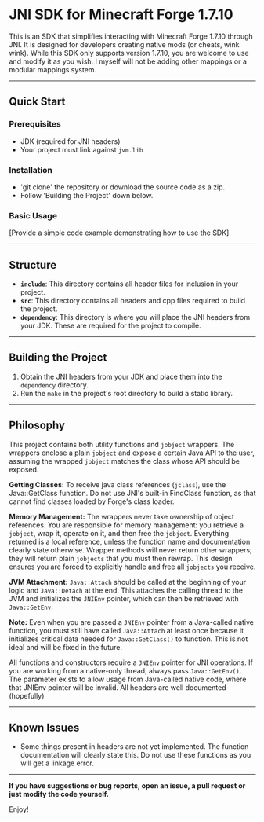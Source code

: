 # JNI SDK for Minecraft Forge 1.7.10

This is an SDK that simplifies interacting with Minecraft Forge 1.7.10 through JNI. It is designed for developers creating native mods (or cheats, wink wink). While this SDK only supports version 1.7.10, you are welcome to use and modify it as you wish. I myself will not be adding other mappings or a modular mappings system.

---

## Quick Start

### Prerequisites

* JDK (required for JNI headers)
* Your project must link against `jvm.lib`

### Installation

* 'git clone' the repository or download the source code as a zip.
* Follow 'Building the Project' down below.

### Basic Usage

[Provide a simple code example demonstrating how to use the SDK]

---

## Structure

* **`include`**: This directory contains all header files for inclusion in your project.
* **`src`**: This directory contains all headers and cpp files required to build the project.
* **`dependency`**: This directory is where you will place the JNI headers from your JDK. These are required for the project to compile.

---

## Building the Project

1.  Obtain the JNI headers from your JDK and place them into the `dependency` directory.
2.  Run the `make` in the project's root directory to build a static library.

---

## Philosophy

This project contains both utility functions and `jobject` wrappers. The wrappers enclose a plain `jobject` and expose a certain Java API to the user, assuming the wrapped `jobject` matches the class whose API should be exposed.

**Getting Classes:** To receive java class references (`jclass`), use the Java::GetClass function. Do not use JNI's built-in FindClass function, as that cannot find classes loaded by Forge's class loader.

**Memory Management:** The wrappers never take ownership of object references. You are responsible for memory management: you retrieve a `jobject`, wrap it, operate on it, and then free the `jobject`. Everything returned is a local reference, unless the function name and documentation clearly state otherwise. Wrapper methods will never return other wrappers; they will return plain `jobjects` that you must then rewrap. This design ensures you are forced to explicitly handle and free all `jobjects` you receive.

**JVM Attachment:** `Java::Attach` should be called at the beginning of your logic and `Java::Detach` at the end. This attaches the calling thread to the JVM and initializes the `JNIEnv` pointer, which can then be retrieved with `Java::GetEnv`.

**Note:** Even when you are passed a `JNIEnv` pointer from a Java-called native function, you must still have called `Java::Attach` at least once because it initializes critical data needed for `Java::GetClass()` to function. This is not ideal and will be fixed in the future.

All functions and constructors require a `JNIEnv` pointer for JNI operations. If you are working from a native-only thread, always pass `Java::GetEnv()`. The parameter exists to allow usage from Java-called native code, where that JNIEnv pointer will be invalid.
All headers are well documented (hopefully)

---

## Known Issues

* Some things present in headers are not yet implemented. The function documentation will clearly state this. Do not use these functions as you will get a linkage error.
---

**If you have suggestions or bug reports, open an issue, a pull request or just modify the code yourself.**

Enjoy!
